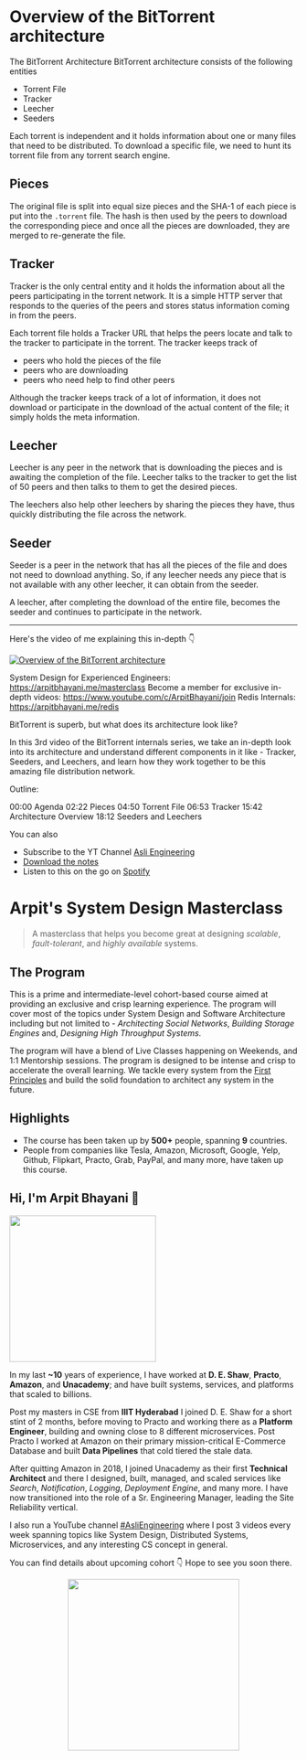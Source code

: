 Overview of the BitTorrent architecture
===


The BitTorrent Architecture BitTorrent architecture consists of the following entities

- Torrent File
- Tracker
- Leecher
- Seeders

Each torrent is independent and it holds information about one or many files that need to be distributed. To download a specific file, we need to hunt its torrent file from any torrent search engine.

## Pieces

The original file is split into equal size pieces and the SHA-1 of each piece is put into the `.torrent` file. The hash is then used by the peers to download the corresponding piece and once all the pieces are downloaded, they are merged to re-generate the file.

## Tracker

Tracker is the only central entity and it holds the information about all the peers participating in the torrent network. It is a simple HTTP server that responds to the queries of the peers and stores status information coming in from the peers.

Each torrent file holds a Tracker URL that helps the peers locate and talk to the tracker to participate in the torrent. The tracker keeps track of

- peers who hold the pieces of the file
- peers who are downloading
- peers who need help to find other peers

Although the tracker keeps track of a lot of information, it does not download or participate in the download of the actual content of the file; it simply holds the meta information.

## Leecher

Leecher is any peer in the network that is downloading the pieces and is awaiting the completion of the file. Leecher talks to the tracker to get the list of 50 peers and then talks to them to get the desired pieces.

The leechers also help other leechers by sharing the pieces they have, thus quickly distributing the file across the network.

## Seeder

Seeder is a peer in the network that has all the pieces of the file and does not need to download anything. So, if any leecher needs any piece that is not available with any other leecher, it can obtain from the seeder.

A leecher, after completing the download of the entire file, becomes the seeder and continues to participate in the network.
<hr />


<p>Here's the video of me explaining this in-depth 👇‍</p>

[![Overview of the BitTorrent architecture](https://i.ytimg.com/vi/shVvFVFiZcs/mqdefault.jpg)](https://www.youtube.com/watch?v=shVvFVFiZcs)

System Design for Experienced Engineers: https://arpitbhayani.me/masterclass
Become a member for exclusive in-depth videos: https://www.youtube.com/c/ArpitBhayani/join
Redis Internals: https://arpitbhayani.me/redis

BitTorrent is superb, but what does its architecture look like?

In this 3rd video of the BitTorrent internals series, we take an in-depth look into its architecture and understand different components in it like - Tracker, Seeders, and Leechers, and learn how they work together to be this amazing file distribution network.

Outline:

00:00 Agenda
02:22 Pieces
04:50 Torrent File
06:53 Tracker
15:42 Architecture Overview
18:12 Seeders and Leechers

You can also
 - Subscribe to the YT Channel [Asli Engineering](https://youtube.com/c/ArpitBhayani)
 - [Download the notes](https://drive.google.com/file/d/12NIH6eE6SlXSPkMdQP8jTKlu1Hz7-qMH/view?usp=sharing)
 - Listen to this on the go on [Spotify](https://open.spotify.com/show/7qMoamm2iZQrsPVm6IQLoD)

# Arpit's System Design Masterclass

> A masterclass that helps you become great at designing _scalable_, _fault-tolerant_, and _highly available_ systems.

## The Program

This is a prime and intermediate-level cohort-based course aimed at providing an exclusive and crisp learning experience. The program will cover most of the topics under System Design and Software Architecture including but not limited to - _Architecting Social Networks_, _Building Storage Engines_ and, _Designing High Throughput Systems_.

The program will have a blend of Live Classes happening on Weekends, and 1:1 Mentorship sessions. The program is designed to be intense and crisp to accelerate the overall learning. We tackle every system from the [First Principles](https://en.wikipedia.org/wiki/First_principle) and build the solid foundation to architect any system in the future.


## Highlights

 - The course has been taken up by __500+__ people, spanning __9__ countries.
 - People from companies like Tesla, Amazon, Microsoft, Google, Yelp, Github, Flipkart, Practo, Grab, PayPal, and many more, have taken up this course.


## Hi, I'm Arpit Bhayani 👋

<img width="256px" src="https://edge.arpitbhayani.me/img/arpit.jpg" />

In my last **~10** years of experience, I have worked at **D. E. Shaw**, **Practo**, **Amazon**, and **Unacademy**; and have built systems, services, and platforms that scaled to billions.

Post my masters in CSE from **IIIT Hyderabad** I joined D. E. Shaw for a short stint of 2 months, before moving to Practo and working there as a **Platform Engineer**, building and owning close to 8 different microservices. Post Practo I worked at Amazon on their primary mission-critical E-Commerce Database and built **Data Pipelines** that cold tiered the stale data.

After quitting Amazon in 2018, I joined Unacademy as their first **Technical Architect** and there I designed, built, managed, and scaled services like _Search_, _Notification_, _Logging_, _Deployment Engine_, and many more. I have now transitioned into the role of a Sr. Engineering Manager, leading the Site Reliability vertical.

I also run a YouTube channel [#AsliEngineering](https://www.youtube.com/c/ArpitBhayani) where I post 3 videos every week spanning topics like System Design, Distributed Systems, Microservices, and any interesting CS concept in general.

You can find details about upcoming cohort 👇‍ Hope to see you soon there.

<center>
<a target="_blank" href="https://arpitbhayani.me/masterclass">
<img src="https://user-images.githubusercontent.com/4745789/137859181-d4499cf4-ce65-4466-8b88-a078ece0f081.PNG" width="300px" />
</a>
</center>